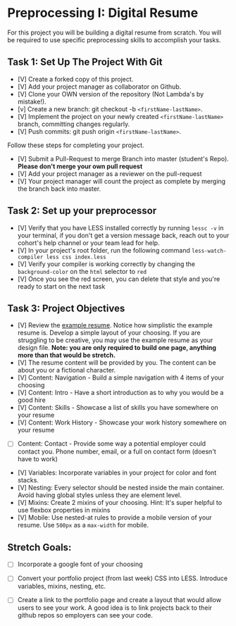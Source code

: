 # Preprocessing I: Digital Resume

For this project you will be building a digital resume from scratch. You will be required to use specific preprocessing skills to accomplish your tasks.  

## Task 1: Set Up The Project With Git

- [V] Create a forked copy of this project.
- [V] Add your project manager as collaborator on Github.
- [V] Clone your OWN version of the repository (Not Lambda's by mistake!).
- [v] Create a new branch: git checkout -b `<firstName-lastName>`.
- [V] Implement the project on your newly created `<firstName-lastName>` branch, committing changes regularly.
- [V] Push commits: git push origin `<firstName-lastName>`.
 
Follow these steps for completing your project.

- [V] Submit a Pull-Request to merge <firstName-lastName> Branch into master (student's  Repo). **Please don't merge your own pull request**
- [V] Add your project manager as a reviewer on the pull-request
- [V] Your project manager will count the project as complete by merging the branch back into master.

## Task 2: Set up your preprocessor
* [V] Verify that you have LESS installed correctly by running `lessc -v` in your terminal, if you don't get a version message back, reach out to your cohort's help channel or your team lead for help.
* [V] In your project's root folder, run the following command `less-watch-compiler less css index.less`
* [V] Verify your compiler is working correctly by changing the `background-color` on the `html` selector to `red`
* [V] Once you see the red screen, you can delete that style and you're ready to start on the next task

## Task 3: Project Objectives

* [V] Review the [example resume](resume-example.png).  Notice how simplistic the example resume is.  Develop a simple layout of your choosing. If you are struggling to be creative, you may use the example resume as your design file. 
**Note: you are only required to build one page, anything more than that would be stretch.**
* [V] The resume content will be provided by you. The content can be about you or a fictional character.  
* [V] Content: Navigation - Build a simple navigation with 4 items of your choosing
* [V] Content: Intro - Have a short introduction as to why you would be a good hire
* [V] Content: Skills - Showcase a list of skills you have somewhere on your resume
* [V] Content: Work History - Showcase your work history somewhere on your resume
* [ ] Content: Contact - Provide some way a potential employer could contact you.  Phone number, email, or a full on contact form (doesn't have to work)
* [V] Variables: Incorporate variables in your project for color and font stacks.  
* [V] Nesting: Every selector should be nested inside the main container.  Avoid having global styles unless they are element level.
* [V] Mixins: Create 2 mixins of your choosing. Hint: It's super helpful to use flexbox properties in mixins
* [V] Mobile: Use nested-at rules to provide a mobile version of your resume.  Use `500px` as a `max-width` for mobile. 

## Stretch Goals: 
* [ ] Incorporate a google font of your choosing
* [ ] Convert your portfolio project (from last week) CSS into LESS.  Introduce variables, mixins, nesting, etc. 
* [ ] Create a link to the portfolio page and create a layout that would allow users to see your work.  A good idea is to link projects back to their github repos so employers can see your code.



